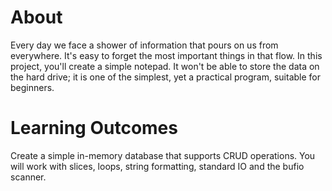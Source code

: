 # About

Every day we face a shower of information that pours on us from everywhere. It's easy to forget the most important things in that flow. In this project, you'll create a simple notepad. It won't be able to store the data on the hard drive; it is one of the simplest, yet a practical program, suitable for beginners.

# Learning Outcomes

Create a simple in-memory database that supports CRUD operations. You will work with slices, loops, string formatting, standard IO and the bufio scanner.
